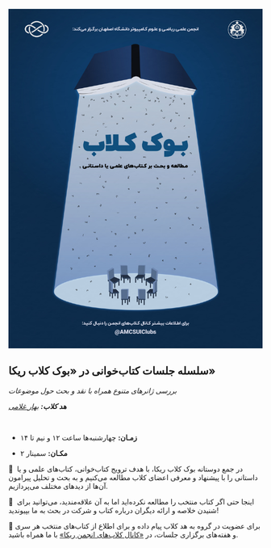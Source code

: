 ![Book Club](statics/Book-Club-Poster.jpg)


## سلسله جلسات کتاب‌خوانی در «بوک کلاب ریکا»


*بررسی ژانرهای متنوع همراه با نقد و بحث حول موضوعات*


***هد کلاب:*** *[بهار غلامی](https://t.me/bahargholami2003)*

‌



- **زمـان:** چهارشنبه‌ها ساعت ۱۲ و نیم تا ۱۴
  
  
- **مکـان:** سمینار ۲


📘  در جمع دوستانه بوک کلاب ریکا، با هدف ترویج کتاب‌خوانی، کتاب‌های علمی و یا داستانی را با پیشنهاد و معرفی اعضای کلاب مطالعه می‌کنیم و به بحث و تحلیل پیرامون آن‌ها از دید‌های مختلف می‌پردازیم. 


🔹  اینجا حتی اگر کتاب منتخب را مطالعه نکرده‌اید اما به آن علاقه‌مندید، می‌توانید برای شنیدن خلاصه و ارائه دیگران درباره کتاب‌ و شرکت در بحث به ما بپیوندید!


🔹  برای عضویت در گروه به هد کلاب پیام داده و برای اطلاع از کتاب‌های منتخب هر سری و هفته‌های برگزاری جلسات، در [«کانال کلاب‌های انجمن ریکا»](https://t.me/AMCSUIClubs) با ما همراه باشید.
